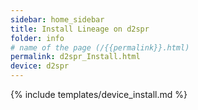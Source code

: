 ```yaml
---
sidebar: home_sidebar
title: Install Lineage on d2spr
folder: info
# name of the page (/{{permalink}}.html)
permalink: d2spr_Install.html
device: d2spr
---
```

{% include templates/device_install.md %}
